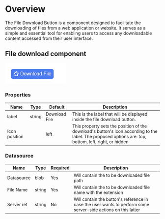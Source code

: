 # Overview

The File Download Button is a component designed to facilitate the downloading of files from a web application or website. It serves as a simple and essential tool for enabling users to access any downloadable content accessed from their user interface.

## File download component

![download](https://github.com/b-fadwa/Qodly-file-download/blob/main/public/download.png)

### Properties

| Name          | Type   | Default       | Description                                                                                                                                           |
| ------------- | ------ | ------------- | ---------------------------------------------------------------------------------------------------------------------------- |
| label         | string | Download File | This is the label that will be displayed inside the file download button.                                                                             |
| Icon position |        | left          | This property sets the position of the download's button's icon according to the label. The proposed options are: top, bottom, left, right, or hidden |     

### Datasource

| Name       | Type   | Required | Description                                                                                                   |
| ---------- | ------ | -------- | ------------------------------------------------------------------------------------------------------------- |
| Datasource | blob   | Yes      | Will contain the to be downloaded file path                                                                   |
| File Name  | string | Yes      | Will contain the to be downloaded file name with the extension                                                |
| Server ref | string | No       | Will contain the button's reference in case the user wants to perform some server-side actions on this latter |
